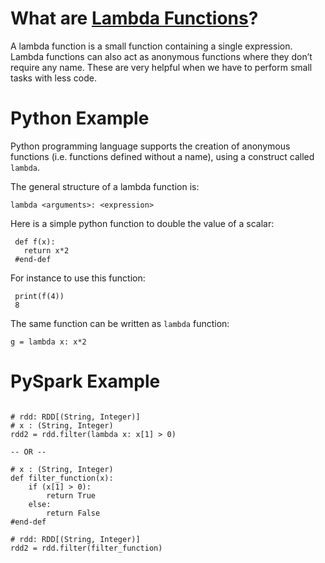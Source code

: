 # What are [Lambda Functions](./Lambda_Expressions.pdf)?

A lambda function is a small function containing a single expression. 
Lambda functions can also act as anonymous functions where they don’t 
require any name. These are very helpful when we have to perform small 
tasks with less code.

# Python Example

Python programming language supports the creation of anonymous functions 
(i.e. functions defined without a name), using a construct called `lambda`.

The general structure of a lambda function is:

 	lambda <arguments>: <expression>
 

Here is a simple python function to double the value of a scalar:

	 def f(x): 
	   return x*2
     #end-def

For instance to use this function:

	 print(f(4))
	 8
 

The same function can be written as `lambda` function:

 	g = lambda x: x*2
 

# PySpark Example

````

# rdd: RDD[(String, Integer)]
# x : (String, Integer)
rdd2 = rdd.filter(lambda x: x[1] > 0)

-- OR --

# x : (String, Integer)
def filter_function(x):
    if (x[1] > 0):
        return True
    else:
        return False
#end-def

# rdd: RDD[(String, Integer)]
rdd2 = rdd.filter(filter_function)

````
